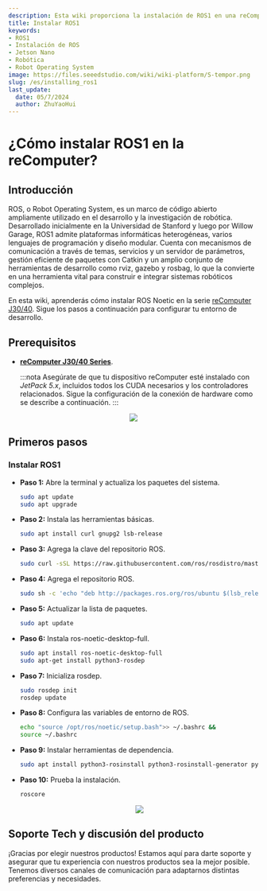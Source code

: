 ```yaml
---
description: Esta wiki proporciona la instalación de ROS1 en una reComputer.
title: Instalar ROS1
keywords:
- ROS1
- Instalación de ROS
- Jetson Nano
- Robótica
- Robot Operating System
image: https://files.seeedstudio.com/wiki/wiki-platform/S-tempor.png
slug: /es/installing_ros1
last_update:
  date: 05/7/2024
  author: ZhuYaoHui
---
```

# ¿Cómo instalar ROS1 en la reComputer?

## Introducción
ROS, o Robot Operating System, es un marco de código abierto ampliamente utilizado en el desarrollo y la investigación de robótica. Desarrollado inicialmente en la Universidad de Stanford y luego por Willow Garage, ROS1 admite plataformas informáticas heterogéneas, varios lenguajes de programación y diseño modular. Cuenta con mecanismos de comunicación a través de temas, servicios y un servidor de parámetros, gestión eficiente de paquetes con Catkin y un amplio conjunto de herramientas de desarrollo como rviz, gazebo y rosbag, lo que la convierte en una herramienta vital para construir e integrar sistemas robóticos complejos.

En esta wiki, aprenderás cómo instalar ROS Noetic en la serie [reComputer J30/40](https://www.seeedstudio.com/reComputer-J4012-p-5586.html). Sigue los pasos a continuación para configurar tu entorno de desarrollo.

## Prerequisitos
- __[reComputer J30/40 Series](https://www.seeedstudio.com/reComputer-J4012-p-5586.html)__.

  :::nota
  Asegúrate de que tu dispositivo reComputer esté instalado con _JetPack 5.x_, incluidos todos los CUDA necesarios y los controladores relacionados. Sigue la configuración de la conexión de hardware como se describe a continuación.
  :::

<div align="center">
    <img width={800} 
     src="https://files.seeedstudio.com/wiki/robotics/software/install_ros1/fig1.gif" />
</div>

## Primeros pasos

### Instalar ROS1
- **Paso 1:** Abre la terminal y actualiza los paquetes del sistema.
  ```bash
  sudo apt update 
  sudo apt upgrade
  ```
- **Paso 2:** Instala las herramientas básicas.
  ```bash
  sudo apt install curl gnupg2 lsb-release
  ```
- **Paso 3:** Agrega la clave del repositorio ROS.
  ```bash
  sudo curl -sSL https://raw.githubusercontent.com/ros/rosdistro/master/ros.asc | sudo apt-key add -
  ```
- **Paso 4:** Agrega el repositorio ROS.
  ```bash
  sudo sh -c 'echo "deb http://packages.ros.org/ros/ubuntu $(lsb_release -sc) main" > /etc/apt/sources.list.d/ros-latest.list'
  ```
- **Paso 5:** Actualizar la lista de paquetes.
  ```bash
  sudo apt update
  ```
- **Paso 6:** Instala ros-noetic-desktop-full.
  ```bash
  sudo apt install ros-noetic-desktop-full
  sudo apt-get install python3-rosdep
  ```
- **Paso 7:** Inicializa rosdep.
  ```bash
  sudo rosdep init
  rosdep update
  ```
- **Paso 8:** Configura las variables de entorno de ROS.
  ```bash
  echo "source /opt/ros/noetic/setup.bash">> ~/.bashrc &&
  source ~/.bashrc
  ```
- **Paso 9:** Instalar herramientas de dependencia.
  ```bash
  sudo apt install python3-rosinstall python3-rosinstall-generator python3-wstool build-essential
  ```
- **Paso 10:** Prueba la instalación.
  ```bash
  roscore
  ```
  <div align="center">
      <img width={800} 
      src="https://files.seeedstudio.com/wiki/robotics/software/install_ros1/fig2.png" />
  </div>


## Soporte Tech y discusión del producto

¡Gracias por elegir nuestros productos! Estamos aquí para darte soporte y asegurar que tu experiencia con nuestros productos sea la mejor posible. Tenemos diversos canales de comunicación para adaptarnos distintas preferencias y necesidades.

<div class="button_tech_support_container">
<a href="https://forum.seeedstudio.com/" class="button_forum"></a> 
<a href="https://www.seeedstudio.com/contacts" class="button_email"></a>
</div>

<div class="button_tech_support_container">
<a href="https://discord.gg/eWkprNDMU7" class="button_discord"></a> 
<a href="https://github.com/Seeed-Studio/wiki-documents/discussions/69" class="button_discussion"></a>
</div>